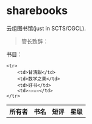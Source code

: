 # sharebooks

云组图书馆(just in SCTS/CGCL).

> 管长致辞：


书目：
<table class="sub-table">
    <tr>
        <th>所有者</th>
        <th>书名</th>
        <th>短评</th>
        <th>星级</th>
    </tr>

    <tr>
        <td>甘清甜</td>
        <td>数学之美</td>
        <td>好书</td>
        <td>✫✫✫✫</td>
    </tr>

</table>
